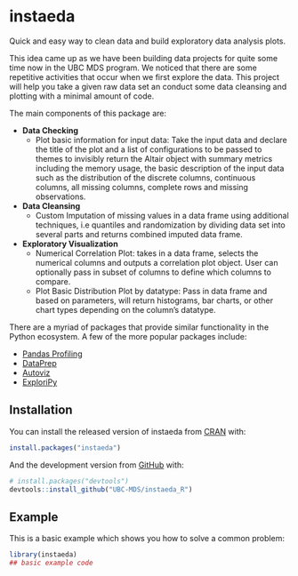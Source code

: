 
<!-- README.md is generated from README.Rmd. Please edit that file -->

# instaeda

<!-- badges: start -->

<!-- badges: end -->

Quick and easy way to clean data and build exploratory data analysis
plots.

This idea came up as we have been building data projects for quite some
time now in the UBC MDS program. We noticed that there are some
repetitive activities that occur when we first explore the data. This
project will help you take a given raw data set an conduct some data
cleansing and plotting with a minimal amount of code.

The main components of this package are:

  - **Data Checking**
      - Plot basic information for input data: Take the input data and
        declare the title of the plot and a list of configurations to be
        passed to themes to invisibly return the Altair object with
        summary metrics including the memory usage, the basic
        description of the input data such as the distribution of the
        discrete columns, continuous columns, all missing columns,
        complete rows and missing observations.
  - **Data Cleansing**
      - Custom Imputation of missing values in a data frame using
        additional techniques, i.e quantiles and randomization by
        dividing data set into several parts and returns combined
        imputed data frame.
  - **Exploratory Visualization**
      - Numerical Correlation Plot: takes in a data frame, selects the
        numerical columns and outputs a correlation plot object. User
        can optionally pass in subset of columns to define which columns
        to compare.
      - Plot Basic Distribution Plot by datatype: Pass in data frame and
        based on parameters, will return histograms, bar charts, or
        other chart types depending on the column’s datatype.

There are a myriad of packages that provide similar functionality in the
Python ecosystem. A few of the more popular packages include:

  - [Pandas
    Profiling](https://github.com/pandas-profiling/pandas-profiling)
  - [DataPrep](https://docs.dataprep.ai/index.html)
  - [Autoviz](https://pypi.org/project/autoviz/)
  - [ExploriPy](https://pypi.org/project/ExploriPy/)

## Installation

You can install the released version of instaeda from
[CRAN](https://CRAN.R-project.org) with:

``` r
install.packages("instaeda")
```

And the development version from [GitHub](https://github.com/) with:

``` r
# install.packages("devtools")
devtools::install_github("UBC-MDS/instaeda_R")
```

## Example

This is a basic example which shows you how to solve a common problem:

``` r
library(instaeda)
## basic example code
```
